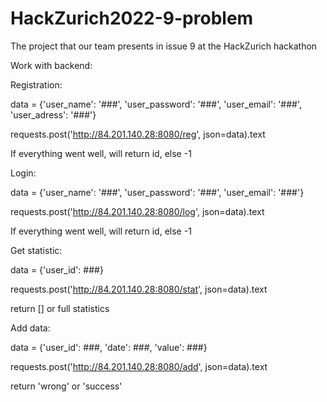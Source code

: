 # HackZurich2022-9-problem
The project that our team presents in issue 9 at the HackZurich hackathon


Work with backend:

Registration:

  data = {'user_name': '###', 'user_password': '###', 'user_email': '###', 'user_adress': '###'}
  
  requests.post('http://84.201.140.28:8080/reg', json=data).text 
  
  If everything went well, will return id, else -1
  
Login:

  data = {'user_name': '###', 'user_password': '###', 'user_email': '###'}
  
  requests.post('http://84.201.140.28:8080/log', json=data).text 
  
  If everything went well, will return id, else -1
 
Get statistic:
  
  data = {'user_id': ###}
  
  requests.post('http://84.201.140.28:8080/stat', json=data).text 
  
  return [] or full statistics
  
Add data:
  
  data = {'user_id': ###, 'date': ###, 'value': ###}
  
  requests.post('http://84.201.140.28:8080/add', json=data).text 
  
  return 'wrong' or 'success'
 
